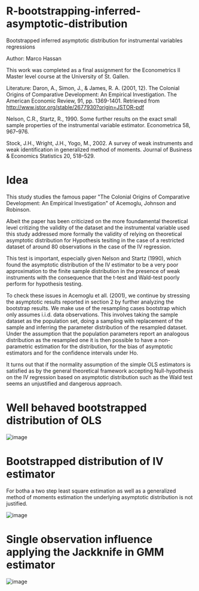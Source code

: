 # R-bootstrapping-inferred-asymptotic-distribution
Bootstrapped inferred asymptotic distribution for instrumental variables regressions

Author: Marco Hassan

This work was completed as a final assignment for the Econometrics II Master level course at the University of St. Gallen.

Literature: 
Daron, A., Simon, J., & James, R. A. (2001, 12). The Colonial Origins of Comparative Development: An Empirical Investigation. The American Economic Review, 91, pp. 1369-1401. Retrieved from http://www.jstor.org/stable/2677930?origin=JSTOR-pdf

Nelson, C.R., Startz, R., 1990. Some further results on the exact small sample properties of the instrumental variable estimator. Econometrica 58, 967–976.

Stock, J.H., Wright, J.H., Yogo, M., 2002. A survey of weak instruments and weak identification in generalized method of moments. Journal of Business & Economics Statistics 20, 518–529.


# Idea

This study studies the famous paper "The Colonial Origins of Comparative Development: An Empirical Investigation" of Acemoglu, Johnson and Robinson.

Albeit the paper has been criticized on the more foundamental theoretical level critizing the validity of the dataset and the instrumental variable used this study addressed more formally the validity of relying on theoretical asymptotic distribution for Hypothesis tesiting in the case of a restricted dataset of around 80 observations in the case of the IV regression.

This test is important, especially given Nelson and Startz (1990), which found the asymptotic distribution of the IV estimator to be a very poor approximation to the finite sample distribution in the presence of weak instruments with the consequence that the t-test and Wald-test poorly perform for hypothesis testing.

To check these issues in Acemoglu et all. (2001), we continue by stressing the asymptotic results reported in section 2 by further analyzing the bootstrap results.
We make use of the resampling cases bootstrap which only assumes i.i.d. data observations. This involves taking the sample dataset as the population set, doing a sampling with replacement of the sample and inferring the parameter distribution of the resampled dataset. Under the assumption that the population parameters report an analogous distribution as the resampled one it is then possible to have a non-parametric estimation for the distribution, for the bias of asymptotic estimators and for the confidence intervals under Ho.

It turns out that if the normality assumption of the simple OLS estimators is satisfied as by the general theoretical framework accepting Null-hypothesis on the IV regression based on asymptotic distribution such as the Wald test seems an unjustified and dangerous approach.

# Well behaved bootstrapped distribution of OLS
![image](https://user-images.githubusercontent.com/42472072/52466805-2eacc080-2b8c-11e9-8dbd-591b048acb5a.png)

# Bootstrapped distribution of IV estimator

For botha a two step least square estimation as well as a generalized method of moments estimation the underlying asymptotic distribution is not justified.

![image](https://user-images.githubusercontent.com/42472072/52466921-7e8b8780-2b8c-11e9-93d9-9248d46205fe.png)

# Single observation influence applying the Jackknife in GMM estimator
![image](https://user-images.githubusercontent.com/42472072/52446757-9127a180-2b37-11e9-93d3-6681a44581b2.png)

